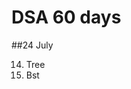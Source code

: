 # DSA 60 days 
##24 July
<!-- 
<hr>
Starting from Algorithms to dynamic programming

<hr><center>
-> Each day 5 problems <br>
-> July 12 - September 10 <br>
-> For beginners and intermediates <br></center>
<hr>
<img src="Sushreesatarupa/DSA-60DAYS/IMG_20210710_014552.jpg">
 -->
 14. Tree
15. Bst

